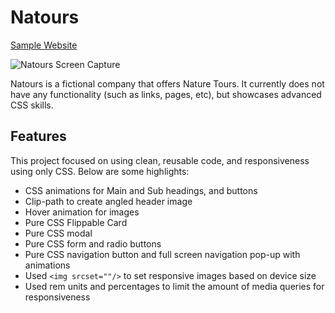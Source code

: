 # Natours
[Sample Website](https://arsantana.github.io/natours/)

![Natours Screen Capture](natours-sc.png)

Natours is a fictional company that offers Nature Tours. It currently does not have any functionality (such as links, pages, etc), but showcases advanced CSS skills.

## Features

This project focused on using clean, reusable code, and responsiveness using only CSS. Below are some highlights:

* CSS animations for Main and Sub headings, and buttons
* Clip-path to create angled header image
* Hover animation for images
* Pure CSS Flippable Card
* Pure CSS modal
* Pure CSS form and radio buttons
* Pure CSS navigation button and full screen navigation pop-up with animations
* Used `<img srcset=""/>` to set responsive images based on device size
* Used rem units and percentages to limit the amount of media queries for responsiveness



